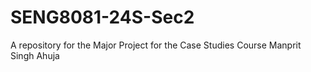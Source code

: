 # SENG8081-24S-Sec2
A repository for the Major Project for the Case Studies Course 
Manprit Singh Ahuja
